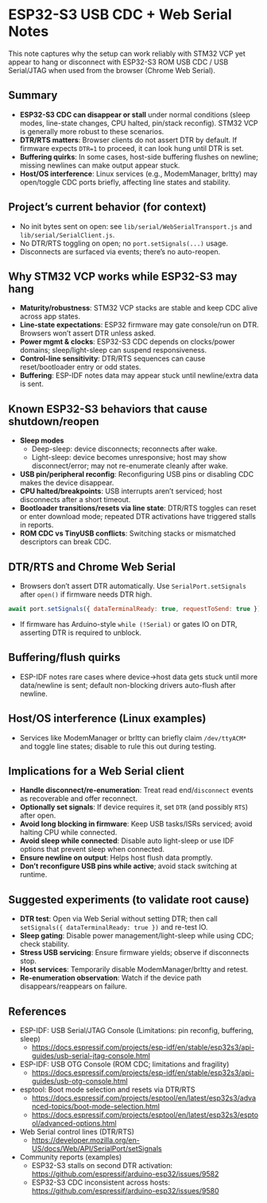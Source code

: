 # ESP32-S3 USB CDC + Web Serial Notes

This note captures why the setup can work reliably with STM32 VCP yet appear to hang or disconnect with ESP32-S3 ROM USB CDC / USB Serial/JTAG when used from the browser (Chrome Web Serial).

## Summary

- **ESP32-S3 CDC can disappear or stall** under normal conditions (sleep modes, line-state changes, CPU halted, pin/stack reconfig). STM32 VCP is generally more robust to these scenarios.
- **DTR/RTS matters**: Browser clients do not assert DTR by default. If firmware expects `DTR=1` to proceed, it can look hung until DTR is set.
- **Buffering quirks**: In some cases, host-side buffering flushes on newline; missing newlines can make output appear stuck.
- **Host/OS interference**: Linux services (e.g., ModemManager, brltty) may open/toggle CDC ports briefly, affecting line states and stability.

## Project’s current behavior (for context)

- No init bytes sent on open: see `lib/serial/WebSerialTransport.js` and `lib/serial/SerialClient.js`.
- No DTR/RTS toggling on open; no `port.setSignals(...)` usage.
- Disconnects are surfaced via events; there’s no auto-reopen.

## Why STM32 VCP works while ESP32-S3 may hang

- **Maturity/robustness**: STM32 VCP stacks are stable and keep CDC alive across app states.
- **Line-state expectations**: ESP32 firmware may gate console/run on DTR. Browsers won’t assert DTR unless asked.
- **Power mgmt & clocks**: ESP32-S3 CDC depends on clocks/power domains; sleep/light-sleep can suspend responsiveness.
- **Control-line sensitivity**: DTR/RTS sequences can cause reset/bootloader entry or odd states.
- **Buffering**: ESP-IDF notes data may appear stuck until newline/extra data is sent.

## Known ESP32-S3 behaviors that cause shutdown/reopen

- **Sleep modes**
  - Deep-sleep: device disconnects; reconnects after wake.
  - Light-sleep: device becomes unresponsive; host may show disconnect/error; may not re-enumerate cleanly after wake.
- **USB pin/peripheral reconfig**: Reconfiguring USB pins or disabling CDC makes the device disappear.
- **CPU halted/breakpoints**: USB interrupts aren’t serviced; host disconnects after a short timeout.
- **Bootloader transitions/resets via line state**: DTR/RTS toggles can reset or enter download mode; repeated DTR activations have triggered stalls in reports.
- **ROM CDC vs TinyUSB conflicts**: Switching stacks or mismatched descriptors can break CDC.

## DTR/RTS and Chrome Web Serial

- Browsers don’t assert DTR automatically. Use `SerialPort.setSignals` after `open()` if firmware needs DTR high.

```js
await port.setSignals({ dataTerminalReady: true, requestToSend: true });
```

- If firmware has Arduino-style `while (!Serial)` or gates IO on DTR, asserting DTR is required to unblock.

## Buffering/flush quirks

- ESP-IDF notes rare cases where device→host data gets stuck until more data/newline is sent; default non-blocking drivers auto-flush after newline.

## Host/OS interference (Linux examples)

- Services like ModemManager or brltty can briefly claim `/dev/ttyACM*` and toggle line states; disable to rule this out during testing.

## Implications for a Web Serial client

- **Handle disconnect/re-enumeration**: Treat read end/`disconnect` events as recoverable and offer reconnect.
- **Optionally set signals**: If device requires it, set `DTR` (and possibly `RTS`) after open.
- **Avoid long blocking in firmware**: Keep USB tasks/ISRs serviced; avoid halting CPU while connected.
- **Avoid sleep while connected**: Disable auto light-sleep or use IDF options that prevent sleep when connected.
- **Ensure newline on output**: Helps host flush data promptly.
- **Don’t reconfigure USB pins while active**; avoid stack switching at runtime.

## Suggested experiments (to validate root cause)

- **DTR test**: Open via Web Serial without setting DTR; then call `setSignals({ dataTerminalReady: true })` and re-test IO.
- **Sleep gating**: Disable power management/light-sleep while using CDC; check stability.
- **Stress USB servicing**: Ensure firmware yields; observe if disconnects stop.
- **Host services**: Temporarily disable ModemManager/brltty and retest.
- **Re-enumeration observation**: Watch if the device path disappears/reappears on failure.

## References

- ESP-IDF: USB Serial/JTAG Console (Limitations: pin reconfig, buffering, sleep)
  - https://docs.espressif.com/projects/esp-idf/en/stable/esp32s3/api-guides/usb-serial-jtag-console.html
- ESP-IDF: USB OTG Console (ROM CDC; limitations and fragility)
  - https://docs.espressif.com/projects/esp-idf/en/stable/esp32s3/api-guides/usb-otg-console.html
- esptool: Boot mode selection and resets via DTR/RTS
  - https://docs.espressif.com/projects/esptool/en/latest/esp32s3/advanced-topics/boot-mode-selection.html
  - https://docs.espressif.com/projects/esptool/en/latest/esp32s3/esptool/advanced-options.html
- Web Serial control lines (DTR/RTS)
  - https://developer.mozilla.org/en-US/docs/Web/API/SerialPort/setSignals
- Community reports (examples)
  - ESP32-S3 stalls on second DTR activation: https://github.com/espressif/arduino-esp32/issues/9582
  - ESP32-S3 CDC inconsistent across hosts: https://github.com/espressif/arduino-esp32/issues/9580
